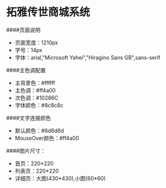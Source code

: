 拓雅传世商城系统
=======
####页面说明
<ul>
    <li>页面宽度：1210px</li>
    <li>字号：14px</li>
    <li>字体：arial,"Microsoft Yahei","Hiragino Sans GB",sans-serif</li>
</ul>
####主色调配置
<ul>
    <li>主背景色：#ffffff</li>
    <li>主色调：#ff4a00</li>
    <li>次色调：#10286C</li>
    <li>字体颜色：#8c8c8c</li>
</ul>
####文字连接颜色
<ul>
    <li>默认颜色：#6d6d6d</li>
    <li>MouseOver颜色：#ff4a00</li>
</ul>
####图片尺寸：
<ul>
    <li>首页：220*220</li>
    <li>列表页：220*220</li>
    <li>详细页：大图(430*430),小图(60*60)</li>
</ul>
